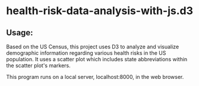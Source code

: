 # health-risk-data-analysis-with-js.d3

Usage:
-----------------
Based on the US Census, this project uses D3 to analyze and visualize demographic information regarding
various health risks in the US population. It uses a scatter plot which includes state abbreviations within
the scatter plot's markers.

This program runs on a local server, localhost:8000, in the web browser.
